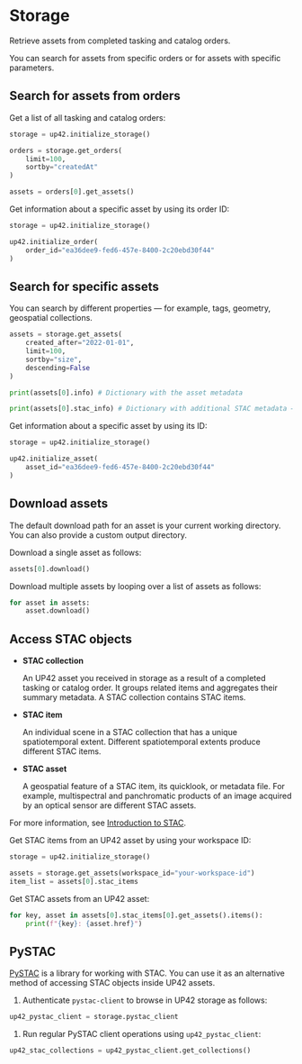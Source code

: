 # Storage

Retrieve assets from completed tasking and catalog orders.

You can search for assets from specific orders or for assets with specific parameters.

## Search for assets from orders

Get a list of all tasking and catalog orders:
```python
storage = up42.initialize_storage()

orders = storage.get_orders(
    limit=100,
    sortby="createdAt"
)

assets = orders[0].get_assets()
```

Get information about a specific asset by using its order ID:
```python
storage = up42.initialize_storage()

up42.initialize_order(
    order_id="ea36dee9-fed6-457e-8400-2c20ebd30f44"
)
```

## Search for specific assets

You can search by different properties — for example, tags, geometry, geospatial collections.

```python
assets = storage.get_assets(
    created_after="2022-01-01",
    limit=100,
    sortby="size",
    descending=False
)

print(assets[0].info) # Dictionary with the asset metadata

print(assets[0].stac_info) # Dictionary with additional STAC metadata — for example, geometry or image acquisition parameters
```

Get information about a specific asset by using its ID:
```python
storage = up42.initialize_storage()

up42.initialize_asset(
    asset_id="ea36dee9-fed6-457e-8400-2c20ebd30f44"
)
```

## Download assets

The default download path for an asset is your current working directory. You can also provide a custom output directory.

Download a single asset as follows:
```python
assets[0].download()
```

Download multiple assets by looping over a list of assets as follows:
```python
for asset in assets:
    asset.download()
```

## Access STAC objects

- **STAC collection**

    An UP42 asset you received in storage as a result of a completed tasking or catalog order. It groups related items and aggregates their summary metadata. A STAC collection contains STAC items.

- **STAC item**

    An individual scene in a STAC collection that has a unique spatiotemporal extent. Different spatiotemporal extents produce different STAC items.

- **STAC asset**

    A geospatial feature of a STAC item, its quicklook, or metadata file. For example, multispectral and panchromatic products of an image acquired by an optical sensor are different STAC assets.

For more information, see [Introduction to STAC](https://docs.up42.com/developers/api-assets/stac-about).

Get STAC items from an UP42 asset by using your workspace ID:

```python
storage = up42.initialize_storage()

assets = storage.get_assets(workspace_id="your-workspace-id")
item_list = assets[0].stac_items
```

Get STAC assets from an UP42 asset:
```python
for key, asset in assets[0].stac_items[0].get_assets().items():
    print(f"{key}: {asset.href}")
```

## PySTAC

[PySTAC](https://pystac.readthedocs.io/en/stable/) is a library for working with STAC. You can use it as an alternative method of accessing STAC objects inside UP42 assets.

1. Authenticate `pystac-client` to browse in UP42 storage as follows:
  ```python
  up42_pystac_client = storage.pystac_client
  ```

1. Run regular PySTAC client operations using `up42_pystac_client`:
  ```python
  up42_stac_collections = up42_pystac_client.get_collections()
  ```
